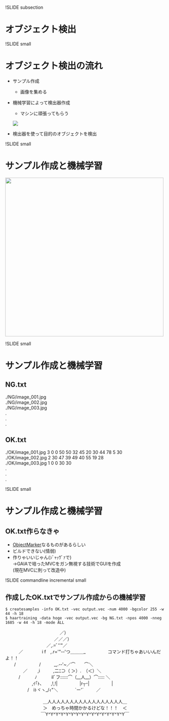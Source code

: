 !SLIDE subsection
# オブジェクト検出 #

!SLIDE small
# オブジェクト検出の流れ
* サンプル作成
  + 画像を集める
* 機械学習によって検出器作成
  + マシンに頑張ってもらう

  ![](http://image.gihyo.co.jp/assets/images/dev/feature/01/opencv/0003/thumb/TH400_01.png)


* 検出器を使って目的のオブジェクトを検出

!SLIDE small
# サンプル作成と機械学習

<p><img src="http://image.gihyo.co.jp/assets/images/dev/feature/01/opencv/0004/thumb/TH250_03.png" alt="" height="500"></p>

!SLIDE small
# サンプル作成と機械学習
## NG.txt

<div class="txt">
./NG/image_001.jpg<br>
./NG/image_002.jpg<br>
./NG/image_003.jpg<br>
.<br>
.<br>
.<br>
</div>

## OK.txt

<div class="txt">
./OK/image_001.jpg 3 0 0 50 50 32 45 20 30 44 78 5 30<br>
./OK/image_002.jpg 2 30 47 39 49 40 55 19 28<br>
./OK/image_003.jpg 1 0 0 30 30<br>
.<br>
.<br>
.<br>
</div>

!SLIDE small
# サンプル作成と機械学習
## OK.txt作らなきゃ

* [ObjectMarker](https://github.com/takmin/ObjectMarker)なるものがあるらしい
* ビルドできない(情弱)
* 作りゃいいじゃん(ｼﾞｬｯｳﾞｧで)  
  →GAIAで培ったMVCをガン無視する技術でGUIを作成  
  (現在MVCに則って改造中)


!SLIDE commandline incremental small 

## 作成したOK.txtでサンプル作成からの機械学習

    $ createsamples -info OK.txt -vec output.vec -num 4000 -bgcolor 255 -w 44 -h 18
    $ haartraining -data hoge -vec output.vec -bg NG.txt -npos 4000 -nneg 1685 -w 44 -h 18 -mode ALL


<div class="aa">
　　　　　　　　　　　　 ／）<br>
　　　　　　　　　　　／／／）<br>
　　　　　　　　　 ／,.=ﾞ''"／<br>
　　　／　　　　 i f　,.r='"-‐'つ＿＿＿_　　　　　コマンド打ちゃあいいんだよ！！<br>
　　/　　　　　 /　　　_,.-‐'~／⌒　　⌒＼<br>
　　　　／　 　,i　　　,二ﾆ⊃（ ＞）.　（＜）＼<br>
　　　/　 　　ﾉ　　　 ilﾞフ::::::⌒（__人__）⌒::::: ＼<br>
　　　　　　,ｲ｢ﾄ､　　,!,!|　　　　　|r┬-|　　　　　|<br>
　　　　　/　iﾄヾヽ_/ｨ"＼ 　　 　 `ー'´ 　 　 ／<br>
<br>
</div>
<div class="aa" align="center">
＿人人人人人人人人人人人人人人人人人＿  <br>
＞　めっちゃ時間かかるけどな！！！　＜  <br>
￣Y^Y^Y^Y^Y^Y^Y^Y^Y^Y^Y^Y^Y^Y^Y^Y￣  <br>

</div>

